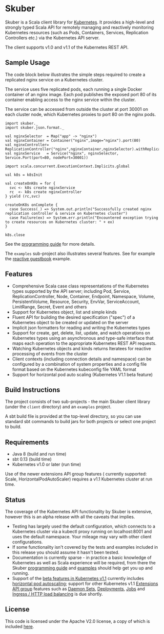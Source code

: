 # Skuber

Skuber is a Scala client library for [Kubernetes](http://kubernetes.io). It provides a high-level and strongly typed Scala API for remotely managing and reactively monitoring Kubernetes resources (such as Pods, Containers, Services, Replication Controllers etc.) via the Kubernetes API server.

The client supports v1.0 and v1.1 of the Kubernetes REST API.

## Sample Usage

The code block below illustrates the simple steps required to create a replicated nginx service on a Kubernetes cluster.
 
The service uses five replicated pods, each running a single Docker container of an nginx image. Each pod publishes the exposed port 80 of its container enabling access to the nginx service within the cluster.

The service can be accessed from outside the cluster at port 30001 on each cluster node, which Kubernetes proxies to port 80 on the nginx pods. 

    import skuber._
    import skuber.json.format._

    val nginxSelector  = Map("app" -> "nginx")
    val nginxContainer = Container("nginx",image="nginx").port(80)
    val nginxController= ReplicationController("nginx",nginxContainer,nginxSelector).withReplicas(5)
    val nginxService   = Service("nginx", nginxSelector, Service.Port(port=80, nodePort=30001)) 

    import scala.concurrent.ExecutionContext.Implicits.global

    val k8s = k8sInit

    val createOnK8s = for {
      svc <- k8s create nginxService
      rc  <- k8s create nginxController
    } yield (rc,svc)

    createOnK8s onComplete {
      case Success(_) => System.out.println("Successfully created nginx replication controller & service on Kubernetes cluster")
      case Failure(ex) => System.err.println("Encountered exception trying to create resources on Kubernetes cluster: " + ex)
    }

    k8s.close

See the [programming guide](docs/GUIDE.md) for more details.

The `examples` sub-project also illustrates several features. See for example the [reactive guestbook](examples/src/main/scala/skuber/examples/guestbook) example.

## Features

- Comprehensive Scala case class representations of the Kubernetes types supported by the API server; including Pod, Service, ReplicationController, Node, Container, Endpoint, Namespace, Volume, PersistentVolume, Resource, Security, EnvVar, ServiceAccount, LimitRange, Secret, Event and others
- Support for Kubernetes object, list and simple kinds
- Fluent API for building the desired specification ("spec") of a Kubernetes object to be created or updated on the server 
- Implicit json formatters for reading and writing the Kubernetes types
- Support for create, get, delete, list, update, and watch operations on Kubernetes types using an asynchronous and type-safe interface that maps each operation to the appropriate Kubernetes REST API requests. 
- Watching Kubernetes objects and kinds returns Iteratees for reactive processing of events from the cluster
- Client contexts (including connection details and namespace) can be configured by a combination of system properties and a config file format based on the Kubernetes kubeconfig file YAML format
- Support for horizontal pod auto scaling (Kubernetes V1.1 beta feature)

## Build Instructions

The project consists of two sub-projects - the main Skuber client library (under the `client` directory) and an `examples` project.

A sbt build file is provided at the top-level directory, so you can use standard sbt commands to build jars for both projects or select one project to build.

## Requirements

- Java 8 (build and run time)
- sbt 0.13 (build time)
- Kubernetes v1.0 or later (run time)

Use of the newer extensions API group features ( currently supported: Scale, HorizontalPodAutoScaler) requires a v1.1 Kubernetes cluster at run time. 

## Status

The coverage of the Kubernetes API functionality by Skuber is extensive, however this is an alpha release with all the caveats that implies. 

- Testing has largely used the default configuration, which connects to a Kubernetes cluster via a kubectl proxy running on localhost:8001 and uses the default namespace. Your mileage may vary with other client configurations.
- If some functionality isn't covered by the tests and examples included in this release you should assume it hasn't been tested.
- Documentation is currently sparse - in practice a basic knowledge of Kubernetes as well as Scala experience will be required, from there the Skuber [programming guide](docs/GUIDE.md) and [examples](examples/src/main/scala/skuber/examples) should help get you up and running.
- Support of the [beta features in Kubernetes v1.1](http://blog.kubernetes.io/2015/11/Kubernetes-1-1-Performance-upgrades-improved-tooling-and-a-growing-community.html) currently includes [horizontal pod autoscaling](http://kubernetes.io/v1.1/docs/user-guide/horizontal-pod-autoscaler.html); support for other Kubernetes v1.1 [Extensions API group](http://kubernetes.io/v1.1/docs/api.html#api-groups) features such as [Daemon Sets](http://kubernetes.io/v1.1/docs/admin/daemons.html), [Deployments](http://kubernetes.io/v1.1/docs/user-guide/deployments.html), [Jobs](http://kubernetes.io/v1.1/docs/user-guide/jobs.html) and [Ingress / HTTP load balancing](http://kubernetes.io/v1.1/docs/user-guide/ingress.html) is due shortly.

## License

This code is licensed under the Apache V2.0 license, a copy of which is included [here](LICENSE.txt).
